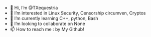 - 👋 Hi, I’m @TXequestria
- 👀 I’m interested in Linux Security, Censorship circumven, Cryptos
- 🌱 I’m currently learning C++, python, Bash
- 💞️ I’m looking to collaborate on None
- 📫 How to reach me : by My Github!

<!---
TXequestria/TXequestria is a ✨ special ✨ repository because its `README.md` (this file) appears on your GitHub profile.
You can click the Preview link to take a look at your changes.
--->
